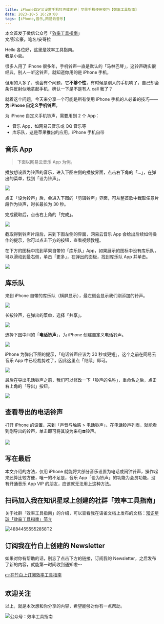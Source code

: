 ```yaml
---
title: iPhone自定义设置手机铃声或闹钟｜苹果手机使用技巧【效率工具指南】  
date: 2023-10-5 16:20:00               
tags: [iPhone,音乐,网易云音乐]                                                                               
---
```

本文首发于微信公众号「[效率工具指南](https://mp.weixin.qq.com/s/3Bf1z0gHX_dGdINGaV5pjQ)」   
文/彭宏豪，笔名/安哥拉


Hello 各位好，这里是效率工具指南。  
我是小豪。  

很多人用了 iPhone 很多年，手机铃声一直是默认的「马林巴琴」，这铃声确实很经典，别人一听这铃声，就知道你用的是 iPhone 手机。  

但用的人多了，也会有个问题，它**不够个性**，有时候是别人的手机响了，自己却会条件反射似地拿起手机，确认一下是不是有人 call 我了？    

就着这个问题，今天来分享一个可能是所有使用 iPhone 手机的人必备的技巧——**为 iPhone 自定义手机铃声**。  

为 iPhone 自定义手机铃声，需要用到 2 个 App：  

* 音乐 App，如网易云音乐或 QQ 音乐等    
* 库乐队，这是苹果推出的应用，iPhone 手机自带   

## 音乐 App

> 下面以网易云音乐 App 为例。   

播放想设置为铃声的音乐，进入下图左侧的播放界面，点击右下角的「…」，在弹出的菜单，找到「设为铃声」。   


![](https://article-picbed-1302715071.cos.ap-guangzhou.myqcloud.com/2023/10/05/stiiitch20231005110833.jpg)

点击「设为铃声」后，会进入下图的「剪辑铃声」界面，可从整首歌中截取任意片段作为铃声，时长最长为 30 秒。  

完成截取后，点击右上角的「完成」。   

![](https://article-picbed-1302715071.cos.ap-guangzhou.myqcloud.com/2023/10/05/img8245.jpg)


截取得到铃声片段后，来到下图左侧的界面，网易云音乐 App 会给出后续如何操作的提示，你可以点击下方的按钮，查看视频教程。  


在下方的图标中找到苹果自带的「库乐队」App，如果展示的图标中没有库乐队，可以滑动到最右侧，单击「更多」，在弹出的面板，找到库乐队 App 并单击。    


![](https://article-picbed-1302715071.cos.ap-guangzhou.myqcloud.com/2023/10/05/ae6436212d98413194e2e1444eca31781201a.jpeg)


## 库乐队

来到 iPhone 自带的库乐队（横屏显示），最左侧会显示我们刚添加的铃声。     

![](https://article-picbed-1302715071.cos.ap-guangzhou.myqcloud.com/2023/10/05/img8248.PNG)
 

长按铃声，在弹出的菜单，选择「共享」。    

![](https://article-picbed-1302715071.cos.ap-guangzhou.myqcloud.com/2023/10/05/img8249.PNG)


选择下图中间的「**电话铃声**」，为 iPhone 创建自定义电话铃声。       


![](https://article-picbed-1302715071.cos.ap-guangzhou.myqcloud.com/2023/10/05/img8250.PNG)

iPhone 为弹出下图的提示，「电话铃声应该为 30 秒或更短」，这个之前在网易云音乐 App 中已经裁剪过了，因此这里点「继续」即可。  


![](https://article-picbed-1302715071.cos.ap-guangzhou.myqcloud.com/2023/10/05/img8252.PNG)

最后在导出电话铃声之前，我们可以修改一下「铃声的名称」，重命名之后，点击右上角的「导出」按钮。      


![](https://article-picbed-1302715071.cos.ap-guangzhou.myqcloud.com/2023/10/05/img8253.PNG)


## 查看导出的电话铃声


打开 iPhone 的设置，来到「声音与触感 > 电话铃声」，在电话铃声列表，就能看到刚导出的铃声，单击即可将其设为来电☎️铃声。   
   


![](https://article-picbed-1302715071.cos.ap-guangzhou.myqcloud.com/2023/10/05/img8255.PNG)


## 写在最后

本文介绍的方法，仅用 iPhone 就能将大部分音乐设置为电话或闹钟铃声，操作起来还算比较方便，唯一的不足是，音乐 App「设为铃声」的功能为会员功能，没有开通音乐 App VIP 的朋友，应该就无法用上这种方法。  


## 扫码加入我在知识星球上创建的社群「效率工具指南」  

关于社群「效率工具指南」的介绍，可以查看我在语雀文档上发布的文档：[知识星球「效率工具指南」简介](https://www.yuque.com/penghonghao/af0aai/glwrg2dl0dqlegi6?singleDoc#)    

![48844555552858T2](https://article-picbed-1302715071.cos.ap-guangzhou.myqcloud.com/2023/03/25/48844555552858t2.JPG)


## 订阅我在竹白上创建的 Newsletter   

如果对你有帮助的话，别忘了点击下方的链接，订阅我的 Newsletter，之后发布了新的内容，就能第一时间收到通知啦～  

[👉在竹白上订阅效率工具指南](https://penghh.zhubai.love/)         

## 欢迎关注     

以上，就是本次想和你分享的内容，希望能够对你有一点帮助。     

![公众号：效率工具指南](https://article-picbed-1302715071.cos.ap-guangzhou.myqcloud.com/2021/05/28/gong-zhong-hao-wei-bu-er-wei-ma-dailogo.png)   

 